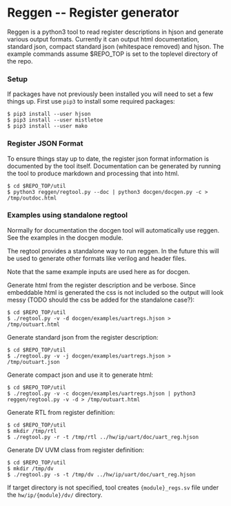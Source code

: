 # Reggen -- Register generator

Reggen is a python3 tool to read register descriptions in hjson and
generate various output formats. Currently it can output html
documentation, standard json, compact standard json (whitespace
removed) and hjson.  The example commands
assume $REPO_TOP is set to the toplevel directory of the repo.

### Setup

If packages have not previously been installed you will need to set a
few things up. First use `pip3` to install some required packages:
```
$ pip3 install --user hjson
$ pip3 install --user mistletoe
$ pip3 install --user mako
```


### Register JSON Format

To ensure things stay up to date, the register json format information
is documented by the tool itself. Documentation can be generated by
running the tool to produce markdown and processing that into html.

```
$ cd $REPO_TOP/util
$ python3 reggen/regtool.py --doc | python3 docgen/docgen.py -c > /tmp/outdoc.html
```

### Examples using standalone regtool

Normally for documentation the docgen tool will automatically use
reggen. See the examples in the docgen module.

The regtool provides a standalone way to run reggen. In the future
this will be used to generate other formats like verilog and header
files.

Note that the same example inputs are used here as for docgen.

Generate html from the register description and be verbose. Since
embeddable html is generated the css is not included so the output
will look messy (TODO should the css be added for the standalone
case?):

```
$ cd $REPO_TOP/util
$ ./regtool.py -v -d docgen/examples/uartregs.hjson > /tmp/outuart.html
```

Generate standard json from the register description:

```
$ cd $REPO_TOP/util
$ ./regtool.py -v -j docgen/examples/uartregs.hjson > /tmp/outuart.json
```

Generate compact json and use it to generate html:

```
$ cd $REPO_TOP/util
$ ./regtool.py -v -c docgen/examples/uartregs.hjson | python3 reggen/regtool.py -v -d > /tmp/outuart.html
```

Generate RTL from register definition:
```
$ cd $REPO_TOP/util
$ mkdir /tmp/rtl
$ ./regtool.py -r -t /tmp/rtl ../hw/ip/uart/doc/uart_reg.hjson
```

Generate DV UVM class from register definition:

```console
$ cd $REPO_TOP/util
$ mkdir /tmp/dv
$ ./regtool.py -s -t /tmp/dv ../hw/ip/uart/doc/uart_reg.hjson
```

If target directory is not specified, tool creates `{module}_regs.sv` file under
the `hw/ip/{module}/dv/` directory.

